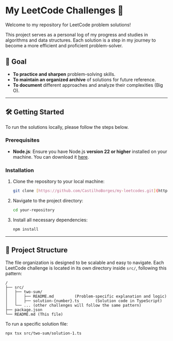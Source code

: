 # My LeetCode Challenges 🚀

Welcome to my repository for LeetCode problem solutions!

This project serves as a personal log of my progress and studies in algorithms and data structures. Each solution is a step in my journey to become a more efficient and proficient problem-solver.

## 🎯 Goal

- **To practice and sharpen** problem-solving skills.
- **To maintain an organized archive** of solutions for future reference.
- **To document** different approaches and analyze their complexities (Big O).

---

## 🛠️ Getting Started

To run the solutions locally, please follow the steps below.

### Prerequisites

- **Node.js**: Ensure you have Node.js **version 22 or higher** installed on your machine. You can download it [here](https://nodejs.org/).

### Installation

1.  Clone the repository to your local machine:
    ```bash
    git clone [https://github.com/CastilhoBorges/my-leetcodes.git](https://github.com/CastilhoBorges/my-leetcodes.git)
    ```

2.  Navigate to the project directory:
    ```bash
    cd your-repository
    ```

3.  Install all necessary dependencies:
    ```bash
    npm install
    ```

---

## 📁 Project Structure

The file organization is designed to be scalable and easy to navigate. Each LeetCode challenge is located in its own directory inside `src/`, following this pattern:

```
/
├── src/
│   ├── two-sum/
│   │   ├── README.md         (Problem-specific explanation and logic)
│   │   ├── solution-{number}.ts       (Solution code in TypeScript)
│   └── ... (other challenges will follow the same pattern)
├── package.json
└── README.md (This file)
```

To run a specific solution file:
```bash
npx tsx src/two-sum/solution-1.ts
```
